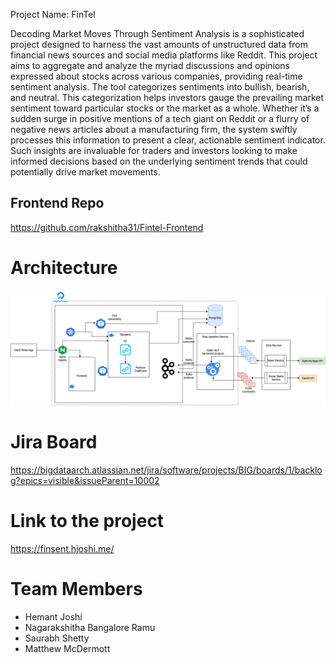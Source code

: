 Project Name: FinTel

Decoding Market Moves Through Sentiment Analysis is a sophisticated project designed to harness the vast amounts of unstructured data from financial news sources and social media platforms like Reddit. This project aims to aggregate and analyze the myriad discussions and opinions expressed about stocks across various companies, providing real-time sentiment analysis. The tool categorizes sentiments into bullish, bearish, and neutral. This categorization helps investors gauge the prevailing market sentiment toward particular stocks or the market as a whole. Whether it’s a sudden surge in positive mentions of a tech giant on Reddit or a flurry of negative news articles about a manufacturing firm, the system swiftly processes this information to present a clear, actionable sentiment indicator. Such insights are invaluable for traders and investors looking to make informed decisions based on the underlying sentiment trends that could potentially drive market movements.

## Frontend Repo
https://github.com/rakshitha31/Fintel-Frontend


# Architecture

![FinTel](./img/Big%20Data%20(1).png)

# Jira Board
https://bigdataarch.atlassian.net/jira/software/projects/BIG/boards/1/backlog?epics=visible&issueParent=10002

# Link to the project

https://finsent.hjoshi.me/

# Team Members
- Hemant Joshi
- Nagarakshitha Bangalore Ramu
- Saurabh Shetty
- Matthew McDermott